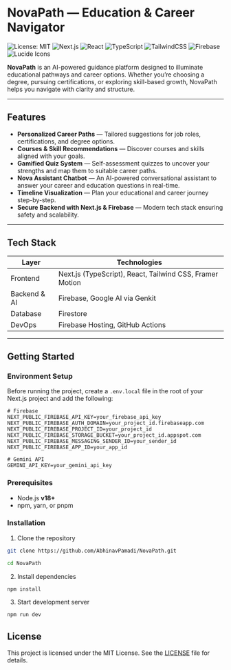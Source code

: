 # NovaPath — Education & Career Navigator
![License: MIT](https://img.shields.io/badge/License-MIT-yellow.svg)
![Next.js](https://img.shields.io/badge/Next.js-15-black?logo=nextdotjs)
![React](https://img.shields.io/badge/React-19-61DAFB?logo=react)
![TypeScript](https://img.shields.io/badge/TypeScript-5-blue?logo=typescript)
![TailwindCSS](https://img.shields.io/badge/TailwindCSS-3.4-38B2AC?logo=tailwindcss)
![Firebase](https://img.shields.io/badge/Firebase-Auth%20%26%20Firestore-orange?logo=firebase)
![Lucide Icons](https://img.shields.io/badge/Lucide-Icons-lightgrey?logo=lucide)


**NovaPath** is an AI-powered guidance platform designed to illuminate educational pathways and career options. Whether you’re choosing a degree, pursuing certifications, or exploring skill-based growth, NovaPath helps you navigate with clarity and structure.

---

## Features

- **Personalized Career Paths** — Tailored suggestions for job roles, certifications, and degree options.  
- **Courses & Skill Recommendations** — Discover courses and skills aligned with your goals.  
- **Gamified Quiz System** — Self-assessment quizzes to uncover your strengths and map them to suitable career paths.  
- **Nova Assistant Chatbot** — An AI-powered conversational assistant to answer your career and education questions in real-time.  
- **Timeline Visualization** — Plan your educational and career journey step-by-step.  
- **Secure Backend with Next.js & Firebase** — Modern tech stack ensuring safety and scalability.

---

## Tech Stack

| Layer | Technologies |
|-------|---------------|
| Frontend | Next.js (TypeScript), React, Tailwind CSS, Framer Motion |
| Backend & AI | Firebase, Google AI via Genkit |
| Database | Firestore |
| DevOps | Firebase Hosting, GitHub Actions |

---

## Getting Started

### Environment Setup

Before running the project, create a `.env.local` file in the root of your Next.js project and add the following:

```dotenv
# Firebase
NEXT_PUBLIC_FIREBASE_API_KEY=your_firebase_api_key
NEXT_PUBLIC_FIREBASE_AUTH_DOMAIN=your_project_id.firebaseapp.com
NEXT_PUBLIC_FIREBASE_PROJECT_ID=your_project_id
NEXT_PUBLIC_FIREBASE_STORAGE_BUCKET=your_project_id.appspot.com
NEXT_PUBLIC_FIREBASE_MESSAGING_SENDER_ID=your_sender_id
NEXT_PUBLIC_FIREBASE_APP_ID=your_app_id

# Gemini API 
GEMINI_API_KEY=your_gemini_api_key
```

### Prerequisites

- Node.js **v18+**
- npm, yarn, or pnpm

### Installation

1. Clone the repository
```bash
git clone https://github.com/AbhinavPamadi/NovaPath.git

cd NovaPath
```

2. Install dependencies
```bash
npm install
```

3. Start development server
```bash
npm run dev
```

## License

This project is licensed under the MIT License. See the [LICENSE](LICENSE) file for details.





